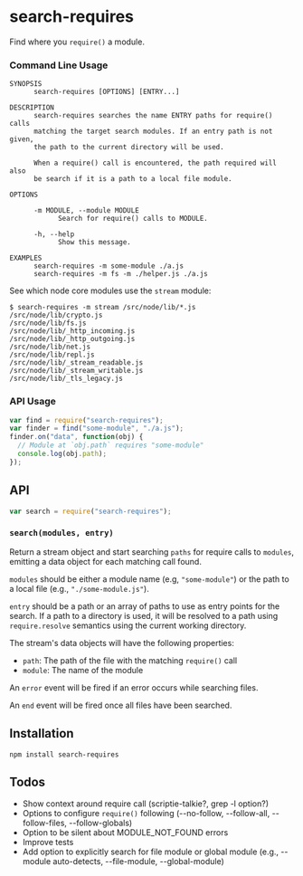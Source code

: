 # search-requires

Find where you `require()` a module.

### Command Line Usage

```
SYNOPSIS
      search-requires [OPTIONS] [ENTRY...]

DESCRIPTION
      search-requires searches the name ENTRY paths for require() calls
      matching the target search modules. If an entry path is not given,
      the path to the current directory will be used.

      When a require() call is encountered, the path required will also
      be search if it is a path to a local file module.

OPTIONS

      -m MODULE, --module MODULE
            Search for require() calls to MODULE.

      -h, --help
            Show this message.

EXAMPLES
      search-requires -m some-module ./a.js
      search-requires -m fs -m ./helper.js ./a.js
```

See which node core modules use the `stream` module:

```
$ search-requires -m stream /src/node/lib/*.js
/src/node/lib/crypto.js
/src/node/lib/fs.js
/src/node/lib/_http_incoming.js
/src/node/lib/_http_outgoing.js
/src/node/lib/net.js
/src/node/lib/repl.js
/src/node/lib/_stream_readable.js
/src/node/lib/_stream_writable.js
/src/node/lib/_tls_legacy.js
```

### API Usage

```js
var find = require("search-requires");
var finder = find("some-module", "./a.js");
finder.on("data", function(obj) {
  // Module at `obj.path` requires "some-module"
  console.log(obj.path);
});
```

## API

```js
var search = require("search-requires");
```

### `search(modules, entry)`

Return a stream object and start searching `paths` for require calls
to `modules`, emitting a data object for each matching call found.

`modules` should be either a module name (e.g, `"some-module"`) or the
path to a local file (e.g., `"./some-module.js"`).

`entry` should be a path or an array of paths to use as entry points for
the search. If a path to a directory is used, it will be resolved to a
path using `require.resolve` semantics using the current working
directory.

The stream's data objects will have the following properties:

 * `path`: The path of the file with the matching `require()` call
 * `module`: The name of the module

An `error` event will be fired if an error occurs while searching files.

An `end` event will be fired once all files have been searched.

## Installation

```
npm install search-requires
```

## Todos

 * Show context around require call (scriptie-talkie?, grep -l option?)
 * Options to configure `require()` following (--no-follow,
   --follow-all, --follow-files, --follow-globals)
 * Option to be silent about MODULE_NOT_FOUND errors
 * Improve tests
 * Add option to explicitly search for file module or global module
   (e.g., --module auto-detects, --file-module, --global-module)

